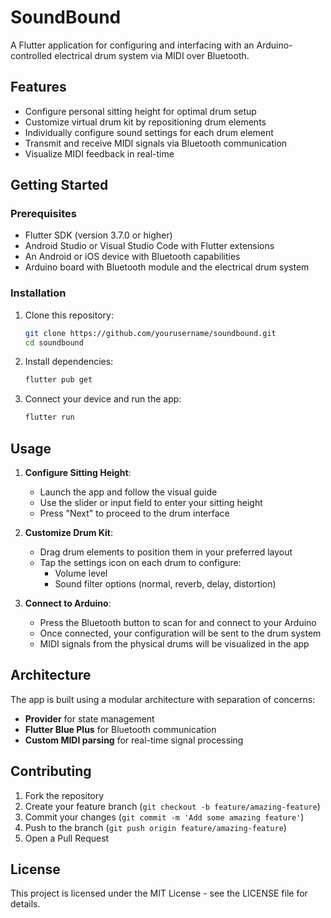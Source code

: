 # SoundBound

A Flutter application for configuring and interfacing with an Arduino-controlled electrical drum system via MIDI over Bluetooth.

## Features

- Configure personal sitting height for optimal drum setup
- Customize virtual drum kit by repositioning drum elements
- Individually configure sound settings for each drum element
- Transmit and receive MIDI signals via Bluetooth communication
- Visualize MIDI feedback in real-time

## Getting Started

### Prerequisites

- Flutter SDK (version 3.7.0 or higher)
- Android Studio or Visual Studio Code with Flutter extensions
- An Android or iOS device with Bluetooth capabilities
- Arduino board with Bluetooth module and the electrical drum system

### Installation

1. Clone this repository:
   ```bash
   git clone https://github.com/yourusername/soundbound.git
   cd soundbound
   ```

2. Install dependencies:
   ```bash
   flutter pub get
   ```

3. Connect your device and run the app:
   ```bash
   flutter run
   ```

## Usage

1. **Configure Sitting Height**:
   - Launch the app and follow the visual guide
   - Use the slider or input field to enter your sitting height
   - Press "Next" to proceed to the drum interface

2. **Customize Drum Kit**:
   - Drag drum elements to position them in your preferred layout
   - Tap the settings icon on each drum to configure:
     - Volume level
     - Sound filter options (normal, reverb, delay, distortion)

3. **Connect to Arduino**:
   - Press the Bluetooth button to scan for and connect to your Arduino
   - Once connected, your configuration will be sent to the drum system
   - MIDI signals from the physical drums will be visualized in the app

## Architecture

The app is built using a modular architecture with separation of concerns:

- **Provider** for state management
- **Flutter Blue Plus** for Bluetooth communication
- **Custom MIDI parsing** for real-time signal processing

## Contributing

1. Fork the repository
2. Create your feature branch (`git checkout -b feature/amazing-feature`)
3. Commit your changes (`git commit -m 'Add some amazing feature'`)
4. Push to the branch (`git push origin feature/amazing-feature`)
5. Open a Pull Request

## License

This project is licensed under the MIT License - see the LICENSE file for details.
